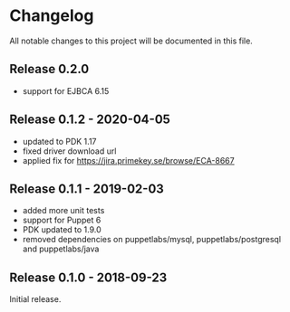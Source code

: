 # Changelog

All notable changes to this project will be documented in this file.

## Release 0.2.0

- support for EJBCA 6.15

## Release 0.1.2 - 2020-04-05

- updated to PDK 1.17
- fixed driver download url
- applied fix for https://jira.primekey.se/browse/ECA-8667

## Release 0.1.1 - 2019-02-03

- added more unit tests
- support for Puppet 6
- PDK updated to 1.9.0
- removed dependencies on puppetlabs/mysql, puppetlabs/postgresql and puppetlabs/java

## Release 0.1.0 - 2018-09-23

Initial release.
